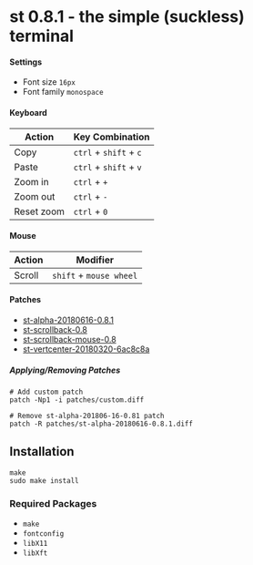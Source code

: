 # st 0.8.1 - the simple (suckless) terminal

#### Settings
* Font size `16px`  
* Font family `monospace`

#### Keyboard
Action      | Key Combination
---         | ---
Copy        | `ctrl` + `shift` + `c`
Paste       | `ctrl` + `shift` + `v`
Zoom in     | `ctrl` + `+`
Zoom out    | `ctrl` + `-`
Reset zoom  | `ctrl` + `0`

#### Mouse
Action | Modifier
---    | ---
Scroll | `shift` + `mouse wheel`

#### Patches
* [st-alpha-20180616-0.8.1](https://st.suckless.org/patches/alpha/)
* [st-scrollback-0.8](https://st.suckless.org/patches/scrollback/)
* [st-scrollback-mouse-0.8](https://st.suckless.org/patches/scrollback/)
* [st-vertcenter-20180320-6ac8c8a](https://st.suckless.org/patches/vertcenter/)

##### Applying/Removing Patches
```
# Add custom patch
patch -Np1 -i patches/custom.diff

# Remove st-alpha-201806-16-0.81 patch
patch -R patches/st-alpha-20180616-0.8.1.diff
```

## Installation
```
make
sudo make install
```

### Required Packages
* `make`
* `fontconfig`
* `libX11`
* `libXft`
